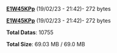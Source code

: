 [**E1W45KPp**](/data/E1W45KPp.txt) (19/02/23 - 21:42)- 272 bytes

[**E1W45KPp**](/data/E1W45KPp.txt) (19/02/23 - 21:42)- 272 bytes

**Total Datas**: 10755

**Total Size**: 69.03 MB / 69.0 MB